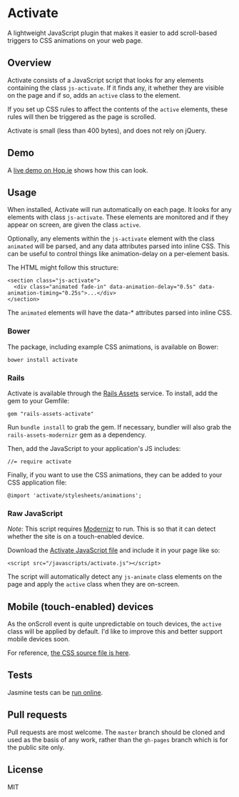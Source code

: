 # Activate

A lightweight JavaScript plugin that makes it easier to add scroll-based triggers to CSS animations on your web page.

## Overview

Activate consists of a JavaScript script that looks for any elements containing the class `js-activate`. If it finds any, it whether they are visible on the page and if so, adds an `active` class to the element.

If you set up CSS rules to affect the contents of the `active` elements, these rules will then be triggered as the page is scrolled.

Activate is small (less than 400 bytes), and does not rely on jQuery.

## Demo

A [live demo on Hop.ie](http://hop.ie/activate) shows how this can look.

## Usage

When installed, Activate will run automatically on each page. It looks for any elements with class `js-activate`. These elements are monitored and if they appear on screen, are given the class `active`.

Optionally, any elements within the `js-activate` element with the class `animated` will be parsed, and any data attributes parsed into inline CSS. This can be useful to control things like animation-delay on a per-element basis.

The HTML might follow this structure:

	<section class="js-activate">
	  <div class="animated fade-in" data-animation-delay="0.5s" data-animation-timing="0.25s">...</div>
	</section>

The `animated` elements will have the data-* attributes parsed into inline CSS.

### Bower

The package, including example CSS animations, is available on Bower:

    bower install activate

### Rails

Activate is available through the [Rails Assets](http://rails-assets.org) service. To install, add the gem to your Gemfile:

    gem "rails-assets-activate"

Run `bundle install` to grab the gem. If necessary, bundler will also grab the `rails-assets-modernizr` gem as a dependency.

Then, add the JavaScript to your application's JS includes:

    //= require activate

Finally, if you want to use the CSS animations, they can be added to your CSS application file:

    @import 'activate/stylesheets/animations';

### Raw JavaScript

*Note:* This script requires [Modernizr](http://modernizr.com) to run. This is so that it can detect whether the site is on a touch-enabled device.

Download the [Activate JavaScript file](https://github.com/donovanh/activate/blob/gh-pages/javascripts/activate.js) and include it in your page like so:

    <script src="/javascripts/activate.js"></script>

The script will automatically detect any `js-animate` class elements on the page and apply the `active` class when they are on-screen.

## Mobile (touch-enabled) devices 

As the onScroll event is quite unpredictable on touch devices, the `active` class will be applied by default. I'd like to improve this and better support mobile devices soon.

For reference, [the CSS source file is here](https://github.com/donovanh/activate/blob/gh-pages/stylesheets/animations.css).

## Tests

Jasmine tests can be [run online](http://hop.ie/activate/test/).

## Pull requests

Pull requests are most welcome. The `master` branch should be cloned and used as the basis of any work, rather than the `gh-pages` branch which is for the public site only.

## License

MIT